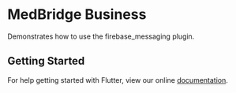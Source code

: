 # MedBridge Business

Demonstrates how to use the firebase_messaging plugin.

## Getting Started

For help getting started with Flutter, view our online
[documentation](http://flutter.io/).
